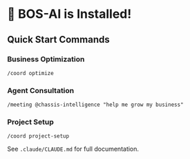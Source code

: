 # 🚀 BOS-AI is Installed!

## Quick Start Commands

### Business Optimization
```
/coord optimize
```

### Agent Consultation
```
/meeting @chassis-intelligence "help me grow my business"
```

### Project Setup
```
/coord project-setup
```

See `.claude/CLAUDE.md` for full documentation.
